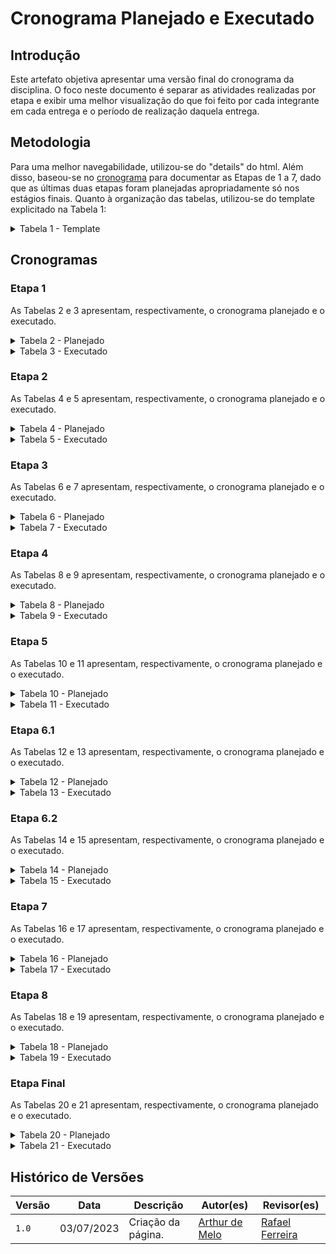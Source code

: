 # Cronograma Planejado e Executado

## Introdução

Este artefato objetiva apresentar uma versão final do cronograma da disciplina. O foco neste documento é separar as atividades realizadas por etapa e exibir uma melhor visualização do que foi feito por cada integrante em cada entrega e o período de realização daquela entrega.

## Metodologia

Para uma melhor navegabilidade, utilizou-se do "details" do html. Além disso, baseou-se no [cronograma](https://interacao-humano-computador.github.io/2023.1-BilheteriaDigital/planejamento/cronograma/) para documentar as Etapas de 1 a 7, dado que as últimas duas etapas foram planejadas apropriadamente só nos estágios finais. Quanto à organização das tabelas, utilizou-se do template explicitado na Tabela 1:

<details>

<summary> Tabela 1 - Template </summary>

<center>

<table>
    <tr>
        <td><b><a href = "https://github.com/arthurmlv">Arthur de Melo</b></td>
        <td><b><a href = "https://github.com/dougalvs">Douglas Alves</b></td>
        <td><b><a href = "https://github.com/g16c">Gabriel Campello</b></td>
        <td><b><a href = "https://github.com/manuziny">Geovanna Maciel</b></td>
        <td><b><a href = "https://github.com/mathonaut">Matheus Henrique</b></td>
        <td><b><a href = "https://github.com/rafaelclg0">Rafael Ferreira</b></td>
    </tr>
    <tr>
        <td><b>Execução</b></td>
        <td></td>
        <td></td>
        <td></td>
        <td>Início: <b>Data de início</b></td>
        <td>Fim: <b>Data de fim</b></td>
    </tr>
    <tr>
        <td>Atividade realizada(s).</td>
        <td>-</td>
        <td>-</td>
        <td>-</td>
        <td>-</td>
        <td>-</td>
    </tr>
    <tr>
        <td><b>Revisão</b></td>
        <td></td>
        <td></td>
        <td></td>
        <td>Início: <b>Data de início</b></td>
        <td>Fim: <b>Data de fim</b></td>
    </tr>
    <tr>
        <td>Atividade revisada(s).</td>
        <td>-</td></td>
        <td>-</td>
        <td>-</td>
        <td>-</td>
        <td>-</td>
    </tr>
</table>

<font>Fonte: <a href='https://github.com/arthurmlv'>Arthur de Melo</a></font>

</center>

</details>

## Cronogramas

### Etapa 1

As Tabelas 2 e 3 apresentam, respectivamente, o cronograma planejado e o executado.

<details>

<summary> Tabela 2 - Planejado </summary>

<center>

<table>
    <tr>
        <td><b><a href = "https://github.com/arthurmlv">Arthur de Melo</b></td>
        <td><b><a href = "https://github.com/dougalvs">Douglas Alves</b></td>
        <td><b><a href = "https://github.com/g16c">Gabriel Campello</b></td>
        <td><b><a href = "https://github.com/manuziny">Geovanna Maciel</b></td>
        <td><b><a href = "https://github.com/mathonaut">Matheus Henrique</b></td>
        <td><b><a href = "https://github.com/rafaelclg0">Rafael Ferreira</b></td>
    </tr>
    <tr>
        <td><b>Execução</b></td>
        <td></td>
        <td></td>
        <td></td>
        <td>Início: <b>28/03/2023</b></td>
        <td>Fim: <b>22/04/2023</b></td>
    </tr>
    <tr>
        <td><a href = "https://interacao-humano-computador.github.io/2023.1-BilheteriaDigital/planejamento/ferramentas/">Selecionar ferramentas do projeto</a>; <br> <a href = "https://interacao-humano-computador.github.io/2023.1-BilheteriaDigital/planejamento/sites-avaliados/">Selecionar site</a>.</td>
        <td><a href = "https://interacao-humano-computador.github.io/2023.1-BilheteriaDigital/planejamento/processo-design/">Processo de design</a>; <br> <a href = "https://interacao-humano-computador.github.io/2023.1-BilheteriaDigital/planejamento/sites-avaliados/">Selecionar site</a>.</td>
        <td><a href = "https://interacao-humano-computador.github.io/2023.1-BilheteriaDigital/planejamento/cronograma/">Criação do cronograma</a>; <br> <a href = "https://interacao-humano-computador.github.io/2023.1-BilheteriaDigital/">Documentar equipe</a>; <br> <a href = "">Selecionar site</a>.</td>
        <td><a href = "https://interacao-humano-computador.github.io/2023.1-BilheteriaDigital/planejamento/cronograma/">Criação do cronograma</a>; <br> <a href = "https://interacao-humano-computador.github.io/2023.1-BilheteriaDigital/planejamento/sites-avaliados/">Selecionar site</a>.</td>
        <td><a href = "https://interacao-humano-computador.github.io/2023.1-BilheteriaDigital/planejamento/processo-design/">Processo de design</a>; <br> <a href = "https://interacao-humano-computador.github.io/2023.1-BilheteriaDigital/planejamento/ferramentas/">Selecionar ferramentas do projeto</a>; <br> <a href = "https://interacao-humano-computador.github.io/2023.1-BilheteriaDigital/planejamento/sites-avaliados/">Selecionar site</a>.</td>
        <td><a href = "https://interacao-humano-computador.github.io/2023.1-BilheteriaDigital/">Implementar gitpage</a>; <br> <a href = "https://interacao-humano-computador.github.io/2023.1-BilheteriaDigital/planejamento/sites-avaliados/">Selecionar site</a>.</td>
    </tr>
    <tr>
        <td><b>Revisão</b></td>
        <td></td>
        <td></td>
        <td></td>
        <td>Início: <b>09/04/2023</b></td>
        <td>Fim: <b>23/04/2023</b></td>
    </tr>
    <tr>
        <td>-</td>
        <td><a href = "https://interacao-humano-computador.github.io/2023.1-BilheteriaDigital/planejamento/sites-avaliados/">Selecionar site</a>.</td></td>
        <td><a href = "https://interacao-humano-computador.github.io/2023.1-BilheteriaDigital/">Documentar equipe</a>.</td>
        <td><a href = "https://interacao-humano-computador.github.io/2023.1-BilheteriaDigital/">Implementar gitpage</a>; <br> <a href = "https://interacao-humano-computador.github.io/2023.1-BilheteriaDigital/planejamento/processo-design/">Processo de design</a>; <br> <a href = "https://interacao-humano-computador.github.io/2023.1-BilheteriaDigital/planejamento/ferramentas/">Selecionar ferramentas do projeto</a>.</td>
        <td><a href = "https://interacao-humano-computador.github.io/2023.1-BilheteriaDigital/planejamento/cronograma/">Criação do cronograma</a>.</td>
        <td><a href = "https://interacao-humano-computador.github.io/2023.1-BilheteriaDigital/planejamento/sites-avaliados/">Selecionar site</a>.</td>
    </tr>
</table>

<font>Fonte: <a href='https://github.com/arthurmlv'>Arthur de Melo</a></font>

</center>

</details>

<details>

<summary> Tabela 3 - Executado </summary>

<center>

<table>
    <tr>
        <td><b><a href = "https://github.com/arthurmlv">Arthur de Melo</b></td>
        <td><b><a href = "https://github.com/dougalvs">Douglas Alves</b></td>
        <td><b><a href = "https://github.com/g16c">Gabriel Campello</b></td>
        <td><b><a href = "https://github.com/manuziny">Geovanna Maciel</b></td>
        <td><b><a href = "https://github.com/mathonaut">Matheus Henrique</b></td>
        <td><b><a href = "https://github.com/rafaelclg0">Rafael Ferreira</b></td>
    </tr>
    <tr>
        <td><b>Execução</b><br><b>28/03-22/04</b></td>
        <td></td>
        <td></td>
        <td></td>
        <td>Início: <b>28/03/2023</b></td>
        <td>Fim: <b>22/04/2023</b></td>
    </tr>
    <tr>
        <td><a href = "https://interacao-humano-computador.github.io/2023.1-BilheteriaDigital/planejamento/metodologia/">Documentar metodologia</a>; <br> <a href = "https://interacao-humano-computador.github.io/2023.1-BilheteriaDigital/planejamento/ferramentas/">Selecionar ferramentas do projeto</a>; <br> <a href = "https://interacao-humano-computador.github.io/2023.1-BilheteriaDigital/planejamento/sites-avaliados/">Selecionar site</a>.</td>
        <td><a href = "https://interacao-humano-computador.github.io/2023.1-BilheteriaDigital/planejamento/processo-design/">Processo de design</a>; <br> <a href = "https://interacao-humano-computador.github.io/2023.1-BilheteriaDigital/planejamento/sites-avaliados/">Selecionar site</a>.</td>
        <td><a href = "https://interacao-humano-computador.github.io/2023.1-BilheteriaDigital/planejamento/cronograma/">Criação do cronograma</a>; <br> <a href = "https://interacao-humano-computador.github.io/2023.1-BilheteriaDigital/">Documentar equipe</a>; <br> <a href = "">Selecionar site</a>.</td>
        <td><a href = "https://interacao-humano-computador.github.io/2023.1-BilheteriaDigital/planejamento/cronograma/">Criação do cronograma</a>; <br> <a href = "https://interacao-humano-computador.github.io/2023.1-BilheteriaDigital/planejamento/sites-avaliados/">Selecionar site</a>.</td>
        <td><a href = "https://interacao-humano-computador.github.io/2023.1-BilheteriaDigital/planejamento/processo-design/">Processo de design</a>; <br> <a href = "https://interacao-humano-computador.github.io/2023.1-BilheteriaDigital/planejamento/ferramentas/">Selecionar ferramentas do projeto</a>; <br> <a href = "https://interacao-humano-computador.github.io/2023.1-BilheteriaDigital/planejamento/sites-avaliados/">Selecionar site</a>.</td>
        <td><a href = "https://interacao-humano-computador.github.io/2023.1-BilheteriaDigital/">Implementar gitpage</a>; <br> <a href = "https://interacao-humano-computador.github.io/2023.1-BilheteriaDigital/planejamento/sites-avaliados/">Selecionar site</a>.</td>
    </tr>
    <tr>
        <td><b>Revisão</b></td>
        <td></td>
        <td></td>
        <td></td>
        <td>Início: <b>09/04/2023</b></td>
        <td>Fim: <b>23/04/2023</b></td>
    </tr>
    <tr>
        <td>-</td>
        <td><a href = "https://interacao-humano-computador.github.io/2023.1-BilheteriaDigital/planejamento/sites-avaliados/">Selecionar site</a>.</td></td>
        <td><a href = "https://interacao-humano-computador.github.io/2023.1-BilheteriaDigital/">Documentar equipe</a>.</td>
        <td><a href = "https://interacao-humano-computador.github.io/2023.1-BilheteriaDigital/">Implementar gitpage</a>; <br> <a href = "https://interacao-humano-computador.github.io/2023.1-BilheteriaDigital/planejamento/processo-design/">Processo de design</a>; <br> <a href = "https://interacao-humano-computador.github.io/2023.1-BilheteriaDigital/planejamento/ferramentas/">Selecionar ferramentas do projeto</a>.</td>
        <td><a href = "https://interacao-humano-computador.github.io/2023.1-BilheteriaDigital/planejamento/metodologia/">Documentar metodologia</a>; <br> <a href = "https://interacao-humano-computador.github.io/2023.1-BilheteriaDigital/planejamento/cronograma/">Criação do cronograma</a>.</td>
        <td><a href = "https://interacao-humano-computador.github.io/2023.1-BilheteriaDigital/planejamento/metodologia/">Documentar metodologia</a>; <br> <a href = "https://interacao-humano-computador.github.io/2023.1-BilheteriaDigital/planejamento/sites-avaliados/">Selecionar site</a>.</td>
    </tr>

</table>

<font>Fonte: <a href='https://github.com/arthurmlv'>Arthur de Melo</a></font>

</center>

</details>

### Etapa 2

As Tabelas 4 e 5 apresentam, respectivamente, o cronograma planejado e o executado.

<details>

<summary> Tabela 4 - Planejado </summary>

<center>

<table>
    <tr>
        <td><b><a href = "https://github.com/arthurmlv">Arthur de Melo</b></td>
        <td><b><a href = "https://github.com/dougalvs">Douglas Alves</b></td>
        <td><b><a href = "https://github.com/g16c">Gabriel Campello</b></td>
        <td><b><a href = "https://github.com/manuziny">Geovanna Maciel</b></td>
        <td><b><a href = "https://github.com/mathonaut">Matheus Henrique</b></td>
        <td><b><a href = "https://github.com/rafaelclg0">Rafael Ferreira</b></td>
    </tr>
    <tr>
        <td><b>Execução</b></td>
        <td></td>
        <td></td>
        <td></td>
        <td>Início: <b>21/04/2023</b></td>
        <td>Fim: <b>01/05/2023</b></td>
    </tr>
    <tr>
        <td><a href = "https://interacao-humano-computador.github.io/2023.1-BilheteriaDigital/analise-de-requisitos/aspectos-eticos/">Aspectos éticos</a>.</td>
        <td><a href = "https://interacao-humano-computador.github.io/2023.1-BilheteriaDigital/analise-de-requisitos/aspectos-eticos/">Aspectos éticos</a>; <br> <a href = "https://interacao-humano-computador.github.io/2023.1-BilheteriaDigital/analise-de-requisitos/analise-de-tarefas/hta/">Análise de tarefas</a>.</td>
        <td><a href = "https://interacao-humano-computador.github.io/2023.1-BilheteriaDigital/analise-de-requisitos/personas/">Personas</a>.</td>
        <td><a href = "https://interacao-humano-computador.github.io/2023.1-BilheteriaDigital/analise-de-requisitos/perfil-usuario/">Perfil de usuário</a>; <br> <a href = "https://interacao-humano-computador.github.io/2023.1-BilheteriaDigital/analise-de-requisitos/analise-de-tarefas/hta/">Análise de tarefas</a>. </td>
        <td><a href = "https://interacao-humano-computador.github.io/2023.1-BilheteriaDigital/analise-de-requisitos/aspectos-eticos/">Aspectos éticos</a>.</td>
        <td><a href = "https://interacao-humano-computador.github.io/2023.1-BilheteriaDigital/analise-de-requisitos/personas/">Personas</a>.</td>
    </tr>
    <tr>
        <td><b>Revisão</b></td>
        <td></td>
        <td></td>
        <td></td>
        <td>Início: <b>24/04/2023</b></td>
        <td>Fim: <b>02/05/2023</b></td>
    </tr>
    <tr>
        <td><a href = "https://interacao-humano-computador.github.io/2023.1-BilheteriaDigital/analise-de-requisitos/analise-de-tarefas/hta/">Análise de tarefas</a>.</td>
        <td><a href = "https://interacao-humano-computador.github.io/2023.1-BilheteriaDigital/analise-de-requisitos/perfil-usuario/">Perfil de usuário</a>.</td>
        <td><a href = "https://interacao-humano-computador.github.io/2023.1-BilheteriaDigital/analise-de-requisitos/aspectos-eticos/">Aspectos éticos</a>.</td>
        <td><a href = "https://interacao-humano-computador.github.io/2023.1-BilheteriaDigital/analise-de-requisitos/aspectos-eticos/">Aspectos éticos</a>.</td>
        <td><a href = "https://interacao-humano-computador.github.io/2023.1-BilheteriaDigital/analise-de-requisitos/personas/">Personas</a>.</td>
        <td>-</td>
    </tr>
</table>

<font>Fonte: <a href='https://github.com/arthurmlv'>Arthur de Melo</a></font>

</center>

</details>

<details>

<summary> Tabela 5 - Executado </summary>

<center>

<table>
    <tr>
        <td><b><a href = "https://github.com/arthurmlv">Arthur de Melo</b></td>
        <td><b><a href = "https://github.com/dougalvs">Douglas Alves</b></td>
        <td><b><a href = "https://github.com/g16c">Gabriel Campello</b></td>
        <td><b><a href = "https://github.com/manuziny">Geovanna Maciel</b></td>
        <td><b><a href = "https://github.com/mathonaut">Matheus Henrique</b></td>
        <td><b><a href = "https://github.com/rafaelclg0">Rafael Ferreira</b></td>
    </tr>
    <tr>
        <td><b>Execução</b></td>
        <td></td>
        <td></td>
        <td></td>
        <td>Início: <b>01/05/2023</b></td>
        <td>Fim: <b>07/05/2023</b></td>
    </tr>
    <tr>
        <td><a href = "https://interacao-humano-computador.github.io/2023.1-BilheteriaDigital/analise-de-requisitos/aspectos-eticos/">Aspectos éticos</a>.</td>
        <td><a href = "https://interacao-humano-computador.github.io/2023.1-BilheteriaDigital/analise-de-requisitos/aspectos-eticos/">Aspectos éticos</a>; <br> <a href = "https://interacao-humano-computador.github.io/2023.1-BilheteriaDigital/analise-de-requisitos/analise-de-tarefas/hta/">Análise de tarefas HTA e GOMS</a>.</td>
        <td><a href = "https://interacao-humano-computador.github.io/2023.1-BilheteriaDigital/analise-de-requisitos/aspectos-eticos/">Aspectos éticos</a>; <br> <a href = "https://interacao-humano-computador.github.io/2023.1-BilheteriaDigital/analise-de-requisitos/perfil-usuario/">Perfil de usuário</a>.</td>
        <td><a href = "https://interacao-humano-computador.github.io/2023.1-BilheteriaDigital/analise-de-requisitos/analise-de-tarefas/hta/">Análise de tarefas HTA e GOMS</a>; <br> <a href = "https://interacao-humano-computador.github.io/2023.1-BilheteriaDigital/analise-de-requisitos/perfil-usuario/">Perfil de usuário</a>.</td>
        <td><a href = "https://interacao-humano-computador.github.io/2023.1-BilheteriaDigital/analise-de-requisitos/personas/">Personas</a>.</td>
        <td><a href = "https://interacao-humano-computador.github.io/2023.1-BilheteriaDigital/analise-de-requisitos/personas/">Personas</a>.</td>
    </tr>
    <tr>
        <td><b>Revisão</b></td>
        <td></td>
        <td></td>
        <td></td>
        <td>Início: <b>03/05/2023</b></td>
        <td>Fim: <b>08/05/2023</b></td>
    </tr>
    <tr>
        <td><a href = "https://interacao-humano-computador.github.io/2023.1-BilheteriaDigital/analise-de-requisitos/analise-de-tarefas/hta/">Análise de tarefas HTA e GOMS</a>.</td>
        <td>-</td>
        <td>-</td>
        <td><a href = "https://interacao-humano-computador.github.io/2023.1-BilheteriaDigital/analise-de-requisitos/personas/">Personas</a>.</td>
        <td><a href = "https://interacao-humano-computador.github.io/2023.1-BilheteriaDigital/analise-de-requisitos/aspectos-eticos/">Aspectos éticos</a>.</td>
        <td><a href = "https://interacao-humano-computador.github.io/2023.1-BilheteriaDigital/analise-de-requisitos/perfil-usuario/">Perfil de usuário</a>.</td>
    </tr>
</table>

<font>Fonte: <a href='https://github.com/arthurmlv'>Arthur de Melo</a></font>

</center>

</details>

### Etapa 3

As Tabelas 6 e 7 apresentam, respectivamente, o cronograma planejado e o executado.

<details>

<summary> Tabela 6 - Planejado </summary>

<center>

<table>
    <tr>
        <td><b><a href = "https://github.com/arthurmlv">Arthur de Melo</b></td>
        <td><b><a href = "https://github.com/dougalvs">Douglas Alves</b></td>
        <td><b><a href = "https://github.com/g16c">Gabriel Campello</b></td>
        <td><b><a href = "https://github.com/manuziny">Geovanna Maciel</b></td>
        <td><b><a href = "https://github.com/mathonaut">Matheus Henrique</b></td>
        <td><b><a href = "https://github.com/rafaelclg0">Rafael Ferreira</b></td>
    </tr>
    <tr>
        <td><b>Execução</b></td>
        <td></td>
        <td></td>
        <td></td>
        <td>Início: <b>10/05/2023</b></td>
        <td>Fim: <b>14/05/2023</b></td>
    </tr>
    <tr>
        <td><a href = "https://interacao-humano-computador.github.io/2023.1-BilheteriaDigital/analise-de-requisitos/principios/">Princípios gerais</a>.</td>
        <td><a href = "https://interacao-humano-computador.github.io/2023.1-BilheteriaDigital/analise-de-requisitos/guia-de-estilo/">Guia de estilo</a>.</td>
        <td><a href = "https://interacao-humano-computador.github.io/2023.1-BilheteriaDigital/analise-de-requisitos/principios/">Princípios gerais</a>.</td>
        <td><a href = "https://interacao-humano-computador.github.io/2023.1-BilheteriaDigital/analise-de-requisitos/guia-de-estilo/">Guia de estilo</a>.</td>
        <td><a href = "https://interacao-humano-computador.github.io/2023.1-BilheteriaDigital/analise-de-requisitos/metas-usabilidade/">Metas de usabilidade</a>.</td>
        <td><a href = "https://interacao-humano-computador.github.io/2023.1-BilheteriaDigital/analise-de-requisitos/metas-usabilidade/">Metas de usabilidade</a>.</td>
    </tr>
    <tr>
        <td><b>Revisão</b></td>
        <td></td>
        <td></td>
        <td></td>
        <td>Início: <b>13/05/2023</b></td>
        <td>Fim: <b>15/05/2023</b></td>
    </tr>
    <tr>
        <td><a href = "https://interacao-humano-computador.github.io/2023.1-BilheteriaDigital/analise-de-requisitos/metas-usabilidade/">Metas de usabilidade</a>.</td>
        <td><a href = "https://interacao-humano-computador.github.io/2023.1-BilheteriaDigital/analise-de-requisitos/principios/">Princípios gerais</a>.</td>
        <td><a href = "https://interacao-humano-computador.github.io/2023.1-BilheteriaDigital/analise-de-requisitos/metas-usabilidade/">Metas de usabilidade</a>.</td>
        <td><a href = "https://interacao-humano-computador.github.io/2023.1-BilheteriaDigital/analise-de-requisitos/principios/">Princípios gerais</a>.</td>
        <td><a href = "https://interacao-humano-computador.github.io/2023.1-BilheteriaDigital/analise-de-requisitos/guia-de-estilo/">Guia de estilo</a>.</td>
        <td><a href = "https://interacao-humano-computador.github.io/2023.1-BilheteriaDigital/analise-de-requisitos/guia-de-estilo/">Guia de estilo</a>.</td>
    </tr>
</table>

<font>Fonte: <a href='https://github.com/arthurmlv'>Arthur de Melo</a></font>

</center>

</details>

<details>

<summary> Tabela 7 - Executado </summary>

<center>

<table>
    <tr>
        <td><b><a href = "https://github.com/arthurmlv">Arthur de Melo</b></td>
        <td><b><a href = "https://github.com/dougalvs">Douglas Alves</b></td>
        <td><b><a href = "https://github.com/g16c">Gabriel Campello</b></td>
        <td><b><a href = "https://github.com/manuziny">Geovanna Maciel</b></td>
        <td><b><a href = "https://github.com/mathonaut">Matheus Henrique</b></td>
        <td><b><a href = "https://github.com/rafaelclg0">Rafael Ferreira</b></td>
    </tr>
    <tr>
        <td><b>Execução</b></td>
        <td></td>
        <td></td>
        <td></td>
        <td>Início: <b>10/05/2023</b></td>
        <td>Fim: <b>14/05/2023</b></td>
    </tr>
        <td><a href = "https://interacao-humano-computador.github.io/2023.1-BilheteriaDigital/analise-de-requisitos/principios/">Princípios gerais</a>.</td>
        <td><a href = "https://interacao-humano-computador.github.io/2023.1-BilheteriaDigital/analise-de-requisitos/guia-de-estilo/">Guia de estilo</a>.</td>
        <td><a href = "https://interacao-humano-computador.github.io/2023.1-BilheteriaDigital/analise-de-requisitos/principios/">Princípios gerais</a>.</td>
        <td><a href = "https://interacao-humano-computador.github.io/2023.1-BilheteriaDigital/analise-de-requisitos/guia-de-estilo/">Guia de estilo</a>.</td>
        <td><a href = "https://interacao-humano-computador.github.io/2023.1-BilheteriaDigital/analise-de-requisitos/metas-usabilidade/">Metas de usabilidade</a>.</td>
        <td><a href = "https://interacao-humano-computador.github.io/2023.1-BilheteriaDigital/analise-de-requisitos/metas-usabilidade/">Metas de usabilidade</a>.</td>
    </tr>
    <tr>
        <td><b>Revisão</b></td>
        <td></td>
        <td></td>
        <td></td>
        <td>Início: <b>13/05/2023</b></td>
        <td>Fim: <b>15/05/2023</b></td>
    </tr>
    <tr>
        <td><a href = "https://interacao-humano-computador.github.io/2023.1-BilheteriaDigital/analise-de-requisitos/metas-usabilidade/">Metas de usabilidade</a>.</td>
        <td><a href = "https://interacao-humano-computador.github.io/2023.1-BilheteriaDigital/analise-de-requisitos/principios/">Princípios gerais</a>.</td>
        <td><a href = "https://interacao-humano-computador.github.io/2023.1-BilheteriaDigital/analise-de-requisitos/metas-usabilidade/">Metas de usabilidade</a>.</td>
        <td><a href = "https://interacao-humano-computador.github.io/2023.1-BilheteriaDigital/analise-de-requisitos/principios/">Princípios gerais</a>.</td>
        <td><a href = "https://interacao-humano-computador.github.io/2023.1-BilheteriaDigital/analise-de-requisitos/guia-de-estilo/">Guia de estilo</a>.</td>
        <td><a href = "https://interacao-humano-computador.github.io/2023.1-BilheteriaDigital/analise-de-requisitos/guia-de-estilo/">Guia de estilo</a>.</td>
    </tr>
</table>

<font>Fonte: <a href='https://github.com/arthurmlv'>Arthur de Melo</a></font>

</center>

</details>

### Etapa 4

As Tabelas 8 e 9 apresentam, respectivamente, o cronograma planejado e o executado.

<details>

<summary> Tabela 8 - Planejado </summary>

<center>

<table>
    <tr>
        <td><b><a href = "https://github.com/arthurmlv">Arthur de Melo</b></td>
        <td><b><a href = "https://github.com/dougalvs">Douglas Alves</b></td>
        <td><b><a href = "https://github.com/g16c">Gabriel Campello</b></td>
        <td><b><a href = "https://github.com/manuziny">Geovanna Maciel</b></td>
        <td><b><a href = "https://github.com/mathonaut">Matheus Henrique</b></td>
        <td><b><a href = "https://github.com/rafaelclg0">Rafael Ferreira</b></td>
    </tr>
    <tr>
        <td><b>Execução</b></td>
        <td></td>
        <td></td>
        <td></td>
        <td>Início: <b>28/03/2023</b></td>
        <td>Fim: <b>22/04/2023</b></td>
    </tr>
    <tr>
        <td><a href = "https://interacao-humano-computador.github.io/2023.1-BilheteriaDigital/design-avaliacao-desenvolvimento/nivel-1/storyboard-dad/planejamento-avaliavao-sb/">Planejamento da avaliação do storyboard</a>.</td>
        <td><a href = "https://interacao-humano-computador.github.io/2023.1-BilheteriaDigital/design-avaliacao-desenvolvimento/nivel-1/storyboard-dad/planejamento-relato-resultados-sb/">Planejamento do relato dos resultados do storyboard</a>.</td>
        <td><a href = "https://interacao-humano-computador.github.io/2023.1-BilheteriaDigital/design-avaliacao-desenvolvimento/nivel-1/storyboard-dad/planejamento-relato-resultados-sb/">Planejamento do relato dos resultados do storyboard</a>.</td>
        <td><a href = "https://interacao-humano-computador.github.io/2023.1-BilheteriaDigital/design-avaliacao-desenvolvimento/nivel-1/analise-de-tarefas-dad/planejamento-avaliavao-at/">Planejamento da avaliação da análise de tarefas</a>; <br> <a href = "https://interacao-humano-computador.github.io/2023.1-BilheteriaDigital/design-avaliacao-desenvolvimento/nivel-1/analise-de-tarefas-dad/planejamento-relato-resultados-at/">Planejamento do relato dos resultados da avaliação da análise de tarefas</a>.</td>
        <td><a href = "https://interacao-humano-computador.github.io/2023.1-BilheteriaDigital/design-avaliacao-desenvolvimento/nivel-1/analise-de-tarefas-dad/planejamento-avaliavao-at/">Planejamento da avaliação da análise de tarefas</a>.</td>
        <td><a href = "https://interacao-humano-computador.github.io/2023.1-BilheteriaDigital/design-avaliacao-desenvolvimento/nivel-1/storyboard-dad/planejamento-avaliavao-sb/">Planejamento da avaliação do storyboard</a>.</td>
    </tr>
    <tr>
        <td><b>Revisão</b></td>
        <td></td>
        <td></td>
        <td></td>
        <td>Início: <b>09/04/2023</b></td>
        <td>Fim: <b>23/04/2023</b></td>
    </tr>
    <tr>
        <td><a href = "https://interacao-humano-computador.github.io/2023.1-BilheteriaDigital/design-avaliacao-desenvolvimento/nivel-1/analise-de-tarefas-dad/planejamento-avaliavao-at/">Planejamento da avaliação da análise de tarefas</a>.</td>
        <td><a href = "https://interacao-humano-computador.github.io/2023.1-BilheteriaDigital/design-avaliacao-desenvolvimento/nivel-1/storyboard-dad/planejamento-avaliavao-sb/">Planejamento da avaliação do storyboard</a>.</td>
        <td><a href = "https://interacao-humano-computador.github.io/2023.1-BilheteriaDigital/design-avaliacao-desenvolvimento/nivel-1/storyboard-dad/planejamento-avaliavao-sb/">Planejamento da avaliação do storyboard</a>.</td>
        <td><a href = "https://interacao-humano-computador.github.io/2023.1-BilheteriaDigital/design-avaliacao-desenvolvimento/nivel-1/storyboard-dad/planejamento-relato-resultados-sb/">Planejamento do relato dos resultados do storyboard</a>.</td>
        <td><a href = "https://interacao-humano-computador.github.io/2023.1-BilheteriaDigital/design-avaliacao-desenvolvimento/nivel-1/analise-de-tarefas-dad/planejamento-relato-resultados-at/">Planejamento do relato dos resultados da avaliação da análise de tarefas</a>.</td>
        <td><a href = "https://interacao-humano-computador.github.io/2023.1-BilheteriaDigital/design-avaliacao-desenvolvimento/nivel-1/analise-de-tarefas-dad/planejamento-avaliavao-at/">Planejamento da avaliação da análise de tarefas</a>; <a href = "https://interacao-humano-computador.github.io/2023.1-BilheteriaDigital/design-avaliacao-desenvolvimento/nivel-1/storyboard-dad/planejamento-relato-resultados-sb/">Planejamento do relato dos resultados do storyboard</a>.</td>
    </tr>
</table>

<font>Fonte: <a href='https://github.com/arthurmlv'>Arthur de Melo</a></font>

</center>

</details>

<details>

<summary> Tabela 9 - Executado </summary>

<center>

<table>
    <tr>
        <td><b><a href = "https://github.com/arthurmlv">Arthur de Melo</b></td>
        <td><b><a href = "https://github.com/dougalvs">Douglas Alves</b></td>
        <td><b><a href = "https://github.com/g16c">Gabriel Campello</b></td>
        <td><b><a href = "https://github.com/manuziny">Geovanna Maciel</b></td>
        <td><b><a href = "https://github.com/mathonaut">Matheus Henrique</b></td>
        <td><b><a href = "https://github.com/rafaelclg0">Rafael Ferreira</b></td>
    </tr>
    <tr>
        <td><b>Execução</b></td>
        <td></td>
        <td></td>
        <td></td>
        <td>Início: <b>28/03/2023</b></td>
        <td>Fim: <b>22/04/2023</b></td>
    </tr>
    <tr>
        <td><a href = "https://interacao-humano-computador.github.io/2023.1-BilheteriaDigital/design-avaliacao-desenvolvimento/nivel-1/storyboard-dad/planejamento-avaliavao-sb/">Planejamento da avaliação do storyboard</a>.</td>
        <td><a href = "https://interacao-humano-computador.github.io/2023.1-BilheteriaDigital/design-avaliacao-desenvolvimento/nivel-1/storyboard-dad/planejamento-relato-resultados-sb/">Planejamento do relato dos resultados do storyboard</a>.</td>
        <td><a href = "https://interacao-humano-computador.github.io/2023.1-BilheteriaDigital/design-avaliacao-desenvolvimento/nivel-1/storyboard-dad/planejamento-relato-resultados-sb/">Planejamento do relato dos resultados do storyboard</a>.</td>
        <td><a href = "https://interacao-humano-computador.github.io/2023.1-BilheteriaDigital/design-avaliacao-desenvolvimento/nivel-1/analise-de-tarefas-dad/planejamento-avaliavao-at/">Planejamento da avaliação da análise de tarefas</a>; <br> <a href = "https://interacao-humano-computador.github.io/2023.1-BilheteriaDigital/design-avaliacao-desenvolvimento/nivel-1/analise-de-tarefas-dad/planejamento-relato-resultados-at/">Planejamento do relato dos resultados da avaliação da análise de tarefas</a>.</td>
        <td><a href = "https://interacao-humano-computador.github.io/2023.1-BilheteriaDigital/design-avaliacao-desenvolvimento/nivel-1/analise-de-tarefas-dad/planejamento-avaliavao-at/">Planejamento da avaliação da análise de tarefas</a>.</td>
        <td><a href = "https://interacao-humano-computador.github.io/2023.1-BilheteriaDigital/design-avaliacao-desenvolvimento/nivel-1/storyboard-dad/planejamento-avaliavao-sb/">Planejamento da avaliação do storyboard</a>.</td>
    </tr>
    <tr>
        <td><b>Revisão</b></td>
        <td></td>
        <td></td>
        <td></td>
        <td>Início: <b>09/04/2023</b></td>
        <td>Fim: <b>23/04/2023</b></td>
    </tr>
    <tr>
        <td><a href = "https://interacao-humano-computador.github.io/2023.1-BilheteriaDigital/design-avaliacao-desenvolvimento/nivel-1/analise-de-tarefas-dad/planejamento-avaliavao-at/">Planejamento da avaliação da análise de tarefas</a>.</td>
        <td><a href = "https://interacao-humano-computador.github.io/2023.1-BilheteriaDigital/design-avaliacao-desenvolvimento/nivel-1/storyboard-dad/planejamento-avaliavao-sb/">Planejamento da avaliação do storyboard</a>.</td>
        <td><a href = "https://interacao-humano-computador.github.io/2023.1-BilheteriaDigital/design-avaliacao-desenvolvimento/nivel-1/storyboard-dad/planejamento-avaliavao-sb/">Planejamento da avaliação do storyboard</a>.</td>
        <td><a href = "https://interacao-humano-computador.github.io/2023.1-BilheteriaDigital/design-avaliacao-desenvolvimento/nivel-1/storyboard-dad/planejamento-relato-resultados-sb/">Planejamento do relato dos resultados do storyboard</a>.</td>
        <td><a href = "https://interacao-humano-computador.github.io/2023.1-BilheteriaDigital/design-avaliacao-desenvolvimento/nivel-1/analise-de-tarefas-dad/planejamento-relato-resultados-at/">Planejamento do relato dos resultados da avaliação da análise de tarefas</a>.</td>
        <td><a href = "https://interacao-humano-computador.github.io/2023.1-BilheteriaDigital/design-avaliacao-desenvolvimento/nivel-1/analise-de-tarefas-dad/planejamento-avaliavao-at/">Planejamento da avaliação da análise de tarefas</a>; <a href = "https://interacao-humano-computador.github.io/2023.1-BilheteriaDigital/design-avaliacao-desenvolvimento/nivel-1/storyboard-dad/planejamento-relato-resultados-sb/">Planejamento do relato dos resultados do storyboard</a>.</td>
    </tr>
</table>

<font>Fonte: <a href='https://github.com/arthurmlv'>Arthur de Melo</a></font>

</center>

</details>


### Etapa 5

As Tabelas 10 e 11 apresentam, respectivamente, o cronograma planejado e o executado.

<details>

<summary> Tabela 10 - Planejado </summary>

<center>

<table>
    <tr>
        <td><b><a href = "https://github.com/arthurmlv">Arthur de Melo</b></td>
        <td><b><a href = "https://github.com/dougalvs">Douglas Alves</b></td>
        <td><b><a href = "https://github.com/g16c">Gabriel Campello</b></td>
        <td><b><a href = "https://github.com/manuziny">Geovanna Maciel</b></td>
        <td><b><a href = "https://github.com/mathonaut">Matheus Henrique</b></td>
        <td><b><a href = "https://github.com/rafaelclg0">Rafael Ferreira</b></td>
    </tr>
    <tr>
        <td><b>Execução</b></td>
        <td></td>
        <td></td>
        <td></td>
        <td>Início: <b>23/05/2023</b></td>
        <td>Fim: <b>28/05/2023</b></td>
    </tr>
    <tr>
        <td><a href = "https://interacao-humano-computador.github.io/2023.1-BilheteriaDigital/design-avaliacao-desenvolvimento/nivel-2/prototipo-papel-dad/planejamento-relato-resultados-pp/">Planejamento do relato de resultados da avaliação do protótipo de papel</a>.</td>
        <td><a href = "https://interacao-humano-computador.github.io/2023.1-BilheteriaDigital/design-avaliacao-desenvolvimento/nivel-2/prototipo-papel-dad/planejamento-avaliacao-pp/">Planejamento da avaliação do protótipo de papel</a>.</td>
        <td><a href = "https://interacao-humano-computador.github.io/2023.1-BilheteriaDigital/design-avaliacao-desenvolvimento/nivel-1/storyboard-dad/relato-resultado-storyboard/#metodo-de-avaliacao">Relato dos resultados do storyboard</a>.</td>
        <td><a href = "https://interacao-humano-computador.github.io/2023.1-BilheteriaDigital/design-avaliacao-desenvolvimento/nivel-1/analise-de-tarefas-dad/resultado-relato-analise-de-tarefas/">Relato dos resultados da análise de tarefas</a>.</td>
        <td><a href = "https://interacao-humano-computador.github.io/2023.1-BilheteriaDigital/design-avaliacao-desenvolvimento/nivel-1/analise-de-tarefas-dad/resultado-relato-analise-de-tarefas/">Relato dos resultados da análise de tarefas</a>.</td>
        <td><a href = "https://interacao-humano-computador.github.io/2023.1-BilheteriaDigital/design-avaliacao-desenvolvimento/nivel-2/prototipo-papel-dad/planejamento-avaliacao-pp/">Planejamento da avaliação do protótipo de papel</a>.</td>
    </tr>
    <tr>
        <td><b>Revisão</b></td>
        <td></td>
        <td></td>
        <td></td>
        <td>Início: <b>24/05/2023</b></td>
        <td>Fim: <b>29/05/2023</b></td>
    </tr>
    <tr>
        <td><a href = "https://interacao-humano-computador.github.io/2023.1-BilheteriaDigital/design-avaliacao-desenvolvimento/nivel-1/storyboard-dad/relato-resultado-storyboard/#metodo-de-avaliacao">Relato do resultado do storyboard</a>.</td>
        <td><a href = "https://interacao-humano-computador.github.io/2023.1-BilheteriaDigital/design-avaliacao-desenvolvimento/nivel-1/analise-de-tarefas-dad/resultado-relato-analise-de-tarefas/">Relato dos resultados da análise de tarefas</a>.</td>
        <td><a href = "https://interacao-humano-computador.github.io/2023.1-BilheteriaDigital/design-avaliacao-desenvolvimento/nivel-2/prototipo-papel-dad/planejamento-relato-resultados-pp/">Planejamento do relato de resultados da avaliação do protótipo de papel</a>.</td>
        <td><a href = "https://interacao-humano-computador.github.io/2023.1-BilheteriaDigital/design-avaliacao-desenvolvimento/nivel-2/prototipo-papel-dad/planejamento-avaliacao-pp/">Planejamento da avaliação do protótipo de papel</a>.</td>
        <td><a href = "https://interacao-humano-computador.github.io/2023.1-BilheteriaDigital/design-avaliacao-desenvolvimento/nivel-2/prototipo-papel-dad/planejamento-avaliacao-pp/">Planejamento da avaliação do protótipo de papel</a>.</td>
        <td><a href = "https://interacao-humano-computador.github.io/2023.1-BilheteriaDigital/design-avaliacao-desenvolvimento/nivel-1/analise-de-tarefas-dad/resultado-relato-analise-de-tarefas/">Relato dos resultados da análise de tarefas</a>.</td>
    </tr>
</table>

<font>Fonte: <a href='https://github.com/arthurmlv'>Arthur de Melo</a></font>

</center>

</details>

<details>

<summary> Tabela 11 - Executado </summary>

<center>

<table>
    <tr>
        <td><b><a href = "https://github.com/arthurmlv">Arthur de Melo</b></td>
        <td><b><a href = "https://github.com/dougalvs">Douglas Alves</b></td>
        <td><b><a href = "https://github.com/g16c">Gabriel Campello</b></td>
        <td><b><a href = "https://github.com/manuziny">Geovanna Maciel</b></td>
        <td><b><a href = "https://github.com/mathonaut">Matheus Henrique</b></td>
        <td><b><a href = "https://github.com/rafaelclg0">Rafael Ferreira</b></td>
    </tr>
    <tr>
        <td><b>Execução</b></td>
        <td></td>
        <td></td>
        <td></td>
        <td>Início: <b>23/05/2023</b></td>
        <td>Fim: <b>29/05/2023</b></td>
    </tr>
    <tr>
        <td><a href = "https://interacao-humano-computador.github.io/2023.1-BilheteriaDigital/design-avaliacao-desenvolvimento/nivel-2/prototipo-papel-dad/planejamento-relato-resultados-pp/">Planejamento do relato de resultados da avaliação do protótipo de papel</a>.</td>
        <td><a href = "https://interacao-humano-computador.github.io/2023.1-BilheteriaDigital/design-avaliacao-desenvolvimento/nivel-2/prototipo-papel-dad/planejamento-avaliacao-pp/">Planejamento da avaliação do protótipo de papel</a>.</td>
        <td><a href = "https://interacao-humano-computador.github.io/2023.1-BilheteriaDigital/design-avaliacao-desenvolvimento/nivel-1/storyboard-dad/relato-resultado-storyboard/#metodo-de-avaliacao">Relato dos resultados do storyboard</a>.</td>
        <td><a href = "https://interacao-humano-computador.github.io/2023.1-BilheteriaDigital/design-avaliacao-desenvolvimento/nivel-1/analise-de-tarefas-dad/resultado-relato-analise-de-tarefas/">Relato dos resultados da análise de tarefas</a>.</td>
        <td><a href = "https://interacao-humano-computador.github.io/2023.1-BilheteriaDigital/design-avaliacao-desenvolvimento/nivel-1/analise-de-tarefas-dad/resultado-relato-analise-de-tarefas/">Relato dos resultados da análise de tarefas</a>; <br> <a href = "https://interacao-humano-computador.github.io/2023.1-BilheteriaDigital/design-avaliacao-desenvolvimento/nivel-2/prototipo-papel-dad/planejamento-relato-resultados-pp/">Planejamento do relato de resultados da avaliação do protótipo de papel</a>.</td>
        <td><a href = "https://interacao-humano-computador.github.io/2023.1-BilheteriaDigital/design-avaliacao-desenvolvimento/nivel-2/prototipo-papel-dad/planejamento-avaliacao-pp/">Planejamento da avaliação do protótipo de papel</a>.</td>
    </tr>
    <tr>
        <td><b>Revisão</b></td>
        <td></td>
        <td></td>
        <td></td>
        <td>Início: <b>28/05/2023</b></td>
        <td>Fim: <b>30/05/2023</b></td>
    </tr>
    <tr>
        <td><a href = "https://interacao-humano-computador.github.io/2023.1-BilheteriaDigital/design-avaliacao-desenvolvimento/nivel-1/storyboard-dad/relato-resultado-storyboard/#metodo-de-avaliacao">Relato do resultado do storyboard</a>.</td>
        <td><a href = "https://interacao-humano-computador.github.io/2023.1-BilheteriaDigital/design-avaliacao-desenvolvimento/nivel-1/analise-de-tarefas-dad/resultado-relato-analise-de-tarefas/">Relato dos resultados da análise de tarefas</a>.</td>
        <td><a href = "https://interacao-humano-computador.github.io/2023.1-BilheteriaDigital/design-avaliacao-desenvolvimento/nivel-2/prototipo-papel-dad/planejamento-relato-resultados-pp/">Planejamento do relato de resultados da avaliação do protótipo de papel</a>.</td>
        <td><a href = "https://interacao-humano-computador.github.io/2023.1-BilheteriaDigital/design-avaliacao-desenvolvimento/nivel-2/prototipo-papel-dad/planejamento-avaliacao-pp/">Planejamento da avaliação do protótipo de papel</a>.</td>
        <td><a href = "https://interacao-humano-computador.github.io/2023.1-BilheteriaDigital/design-avaliacao-desenvolvimento/nivel-2/prototipo-papel-dad/planejamento-avaliacao-pp/">Planejamento da avaliação do protótipo de papel</a>.</td>
        <td><a href = "https://interacao-humano-computador.github.io/2023.1-BilheteriaDigital/design-avaliacao-desenvolvimento/nivel-1/analise-de-tarefas-dad/resultado-relato-analise-de-tarefas/">Relato dos resultados da análise de tarefas</a>.</td>
    </tr>
</table>

<font>Fonte: <a href='https://github.com/arthurmlv'>Arthur de Melo</a></font>

</center>

</details>

### Etapa 6.1

As Tabelas 12 e 13 apresentam, respectivamente, o cronograma planejado e o executado.

<details>

<summary> Tabela 12 - Planejado </summary>

<center>

<table>
    <tr>
        <td><b><a href = "https://github.com/arthurmlv">Arthur de Melo</b></td>
        <td><b><a href = "https://github.com/dougalvs">Douglas Alves</b></td>
        <td><b><a href = "https://github.com/g16c">Gabriel Campello</b></td>
        <td><b><a href = "https://github.com/manuziny">Geovanna Maciel</b></td>
        <td><b><a href = "https://github.com/mathonaut">Matheus Henrique</b></td>
        <td><b><a href = "https://github.com/rafaelclg0">Rafael Ferreira</b></td>
    </tr>
    <tr>
        <td><b>Execução</b></td>
        <td></td>
        <td></td>
        <td></td>
        <td>Início: <b>30/05/2023</b></td>
        <td>Fim: <b>04/06/2023</b></td>
    </tr>
    <tr>
        <td><a href = "https://interacao-humano-computador.github.io/2023.1-BilheteriaDigital/verificacao/grupo2/etapa1/planejamento/">Verificação Etapa 1 Grupo 2</a>.</td>
        <td><a href = "https://interacao-humano-computador.github.io/2023.1-BilheteriaDigital/verificacao/grupo2/etapa2/planejamento-verificacao-etapa2-grupo2/">Verificação Etapa 2 Grupo 2</a>.</td>
        <td><a href = "https://interacao-humano-computador.github.io/2023.1-BilheteriaDigital/verificacao/grupo2/etapa4/planejamento-aval-analise/">Verificação Etapa 4 Grupo 2</a>.</td>
        <td><a href = "https://interacao-humano-computador.github.io/2023.1-BilheteriaDigital/verificacao/grupo2/etapa2/planejamento-verificacao-etapa2-grupo2/">Verificação Etapa 2 Grupo 2</a>.</td>
        <td><a href = "https://interacao-humano-computador.github.io/2023.1-BilheteriaDigital/verificacao/grupo2/etapa5/planejamento-verificacao-etapa5-grupo2/">Verificação Etapa 5 Grupo 2</a>.</td>
        <td><a href = "https://interacao-humano-computador.github.io/2023.1-BilheteriaDigital/verificacao/grupo2/etapa3/planejamento-verificacao-etapa3-grupo2/">Verificação Etapa 3 Grupo 2</a>.</td>
    </tr>
    <tr>
        <td><b>Revisão</b></td>
        <td></td>
        <td></td>
        <td></td>
        <td>Início: <b>31/05/2023</b></td>
        <td>Fim: <b>05/05/2023</b></td>
    </tr>
    <tr>
        <td><a href = "https://interacao-humano-computador.github.io/2023.1-BilheteriaDigital/verificacao/grupo2/etapa5/planejamento-verificacao-etapa5-grupo2/">Verificação Etapa 5 Grupo 2</a>.</td>
        <td><a href = "https://interacao-humano-computador.github.io/2023.1-BilheteriaDigital/verificacao/grupo2/etapa3/planejamento-verificacao-etapa3-grupo2/">Verificação Etapa 3 Grupo 2</a>.</td>
        <td><a href = "https://interacao-humano-computador.github.io/2023.1-BilheteriaDigital/verificacao/grupo2/etapa2/planejamento-verificacao-etapa2-grupo2/">Verificação Etapa 2 Grupo 2</a>.</td>
        <td><a href = "https://interacao-humano-computador.github.io/2023.1-BilheteriaDigital/verificacao/grupo2/etapa3/planejamento-verificacao-etapa3-grupo2/">Verificação Etapa 3 Grupo 2</a>.</td>
        <td><a href = "https://interacao-humano-computador.github.io/2023.1-BilheteriaDigital/verificacao/grupo2/etapa4/planejamento-aval-analise/">Verificação Etapa 4 Grupo 2</a>.</td>
        <td><a href = "https://interacao-humano-computador.github.io/2023.1-BilheteriaDigital/verificacao/grupo2/etapa1/planejamento/">Verificação Etapa 1 Grupo 2</a>.</td>
    </tr>
</table>

<font>Fonte: <a href='https://github.com/arthurmlv'>Arthur de Melo</a></font>

</center>

</details>

<details>

<summary> Tabela 13 - Executado </summary>

<center>

<table>
    <tr>
        <td><b><a href = "https://github.com/arthurmlv">Arthur de Melo</b></td>
        <td><b><a href = "https://github.com/dougalvs">Douglas Alves</b></td>
        <td><b><a href = "https://github.com/g16c">Gabriel Campello</b></td>
        <td><b><a href = "https://github.com/manuziny">Geovanna Maciel</b></td>
        <td><b><a href = "https://github.com/mathonaut">Matheus Henrique</b></td>
        <td><b><a href = "https://github.com/rafaelclg0">Rafael Ferreira</b></td>
    </tr>
    <tr>
        <td><b>Execução</b></td>
        <td></td>
        <td></td>
        <td></td>
        <td>Início: <b>03/06/2023</b></td>
        <td>Fim: <b>05/06/2023</b></td>
    </tr>
    <tr>
        <td><a href = "https://interacao-humano-computador.github.io/2023.1-BilheteriaDigital/verificacao/grupo2/etapa1/planejamento/">Verificação Etapa 1 Grupo 2</a>.</td>
        <td><a href = "https://interacao-humano-computador.github.io/2023.1-BilheteriaDigital/verificacao/grupo2/etapa2/planejamento-verificacao-etapa2-grupo2/">Verificação Etapa 2 Grupo 2</a>.</td>
        <td><a href = "https://interacao-humano-computador.github.io/2023.1-BilheteriaDigital/verificacao/grupo2/etapa4/planejamento-aval-analise/">Verificação Etapa 4 Grupo 2</a>.</td>
        <td><a href = "https://interacao-humano-computador.github.io/2023.1-BilheteriaDigital/verificacao/grupo2/etapa2/planejamento-verificacao-etapa2-grupo2/">Verificação Etapa 2 Grupo 2</a>.</td>
        <td><a href = "https://interacao-humano-computador.github.io/2023.1-BilheteriaDigital/verificacao/grupo2/etapa5/planejamento-verificacao-etapa5-grupo2/">Verificação Etapa 5 Grupo 2</a>.</td>
        <td><a href = "https://interacao-humano-computador.github.io/2023.1-BilheteriaDigital/verificacao/grupo2/etapa3/planejamento-verificacao-etapa3-grupo2/">Verificação Etapa 3 Grupo 2</a>.</td>
    </tr>
    <tr>
        <td><b>Revisão</b></td>
        <td></td>
        <td></td>
        <td></td>
        <td>Início: <b>04/06/2023</b></td>
        <td>Fim: <b>06/06/2023</b></td>
    </tr>
    <tr>
        <td><a href = "https://interacao-humano-computador.github.io/2023.1-BilheteriaDigital/verificacao/grupo2/etapa5/planejamento-verificacao-etapa5-grupo2/">Verificação Etapa 5 Grupo 2</a>.</td>
        <td><a href = "https://interacao-humano-computador.github.io/2023.1-BilheteriaDigital/verificacao/grupo2/etapa3/planejamento-verificacao-etapa3-grupo2/">Verificação Etapa 3 Grupo 2</a>.</td>
        <td><a href = "https://interacao-humano-computador.github.io/2023.1-BilheteriaDigital/verificacao/grupo2/etapa2/planejamento-verificacao-etapa2-grupo2/">Verificação Etapa 2 Grupo 2</a>.</td>
        <td><a href = "https://interacao-humano-computador.github.io/2023.1-BilheteriaDigital/verificacao/grupo2/etapa3/planejamento-verificacao-etapa3-grupo2/">Verificação Etapa 3 Grupo 2</a>.</td>
        <td><a href = "https://interacao-humano-computador.github.io/2023.1-BilheteriaDigital/verificacao/grupo2/etapa4/planejamento-aval-analise/">Verificação Etapa 4 Grupo 2</a>.</td>
        <td><a href = "https://interacao-humano-computador.github.io/2023.1-BilheteriaDigital/verificacao/grupo2/etapa1/planejamento/">Verificação Etapa 1 Grupo 2</a>.</td>
    </tr>
</table>

<font>Fonte: <a href='https://github.com/arthurmlv'>Arthur de Melo</a></font>

</center>

</details>

### Etapa 6.2

As Tabelas 14 e 15 apresentam, respectivamente, o cronograma planejado e o executado.

<details>

<summary> Tabela 14 - Planejado </summary>

<center>

<table>
    <tr>
        <td><b><a href = "https://github.com/arthurmlv">Arthur de Melo</b></td>
        <td><b><a href = "https://github.com/dougalvs">Douglas Alves</b></td>
        <td><b><a href = "https://github.com/g16c">Gabriel Campello</b></td>
        <td><b><a href = "https://github.com/manuziny">Geovanna Maciel</b></td>
        <td><b><a href = "https://github.com/mathonaut">Matheus Henrique</b></td>
        <td><b><a href = "https://github.com/rafaelclg0">Rafael Ferreira</b></td>
    </tr>
    <tr>
        <td><b>Execução</b></td>
        <td></td>
        <td></td>
        <td></td>
        <td>Início: <b>15/06/2023</b></td>
        <td>Fim: <b>18/06/2023</b></td>
    </tr>
    <tr>
        <td><a href = "https://interacao-humano-computador.github.io/2023.1-BilheteriaDigital/verificacao/grupo/etapa4/planejamento-verificacao-etapa4-grupo/">Verificação e Relato artefatos etapa 4, 5 e 7</a>.</td>
        <td><a href = "https://interacao-humano-computador.github.io/2023.1-BilheteriaDigital/design-avaliacao-desenvolvimento/nivel-3/relato-resultados-paf/#prototipo-de-alta-fidelidade">Protótipo de alta fidelidade</a>.</td>
        <td><a href = "https://interacao-humano-computador.github.io/2023.1-BilheteriaDigital/verificacao/grupo/etapa1/planejamento-verificacao-etapa1-grupo/">Verificação e Relato artefatos etapa 1, 2 e 3</a>.</td>
        <td><a href = "https://interacao-humano-computador.github.io/2023.1-BilheteriaDigital/design-avaliacao-desenvolvimento/nivel-3/relato-resultados-paf/#prototipo-de-alta-fidelidade">Protótipo de alta fidelidade</a>.</td>
        <td><a href = "https://interacao-humano-computador.github.io/2023.1-BilheteriaDigital/verificacao/grupo/etapa1/planejamento-verificacao-etapa1-grupo/">Verificação e Relato artefatos etapa 1, 2 e 3</a>.</td>
        <td><a href = "https://interacao-humano-computador.github.io/2023.1-BilheteriaDigital/verificacao/grupo/etapa4/planejamento-verificacao-etapa4-grupo/">Verificação e Relato artefatos etapa 4, 5 e 7</a>.</td>
    </tr>
    <tr>
        <td><b>Revisão</b></td>
        <td></td>
        <td></td>
        <td></td>
        <td>Início: <b>16/06/2023</b></td>
        <td>Fim: <b>19/06/2023</b></td>
    </tr>
    <tr>
        <td>-</td>
        <td><a href = "https://interacao-humano-computador.github.io/2023.1-BilheteriaDigital/verificacao/grupo/etapa4/planejamento-verificacao-etapa4-grupo/">Verificação e Relato artefatos etapa 4, 5 e 7</a>.</td>
        <td>-</td>
        <td>-</td>
        <td><a href = "https://interacao-humano-computador.github.io/2023.1-BilheteriaDigital/design-avaliacao-desenvolvimento/nivel-3/relato-resultados-paf/#prototipo-de-alta-fidelidade">Protótipo de alta fidelidade/a>.</td>
        <td><a href = "https://interacao-humano-computador.github.io/2023.1-BilheteriaDigital/verificacao/grupo/etapa1/planejamento-verificacao-etapa1-grupo/">Verificação e Relato artefatos etapa 1, 2 e 3</a>.</td>
    </tr>
</table>

<font>Fonte: <a href='https://github.com/arthurmlv'>Arthur de Melo</a></font>

</center>

</details>

<details>

<summary> Tabela 15 - Executado </summary>

<center>

<table>
    <tr>
        <td><b><a href = "https://github.com/arthurmlv">Arthur de Melo</b></td>
        <td><b><a href = "https://github.com/dougalvs">Douglas Alves</b></td>
        <td><b><a href = "https://github.com/g16c">Gabriel Campello</b></td>
        <td><b><a href = "https://github.com/manuziny">Geovanna Maciel</b></td>
        <td><b><a href = "https://github.com/mathonaut">Matheus Henrique</b></td>
        <td><b><a href = "https://github.com/rafaelclg0">Rafael Ferreira</b></td>
    </tr>
    <tr>
        <td><b>Execução</b></td>
        <td></td>
        <td></td>
        <td></td>
        <td>Início: <b>15/06/2023</b></td>
        <td>Fim: <b>18/06/2023</b></td>
    </tr>
    <tr>
        <td><a href = "https://interacao-humano-computador.github.io/2023.1-BilheteriaDigital/verificacao/grupo/etapa4/planejamento-verificacao-etapa4-grupo/">Verificação e Relato artefatos etapa 4, 5 e 7</a>; <br> <a href = "https://interacao-humano-computador.github.io/2023.1-BilheteriaDigital/design-avaliacao-desenvolvimento/nivel-1/analise-de-tarefas-dad/planejamento-avaliavao-at/">Ajustes dos artefatos etapa 4, 5 e 7</a>.</td>
        <td><a href = "https://interacao-humano-computador.github.io/2023.1-BilheteriaDigital/verificacao/grupo/etapa1/planejamento-verificacao-etapa1-grupo/">Verificação e Relato artefatos etapa 2 e 3</a>; <a href = "https://interacao-humano-computador.github.io/2023.1-BilheteriaDigital/design-avaliacao-desenvolvimento/nivel-3/relato-resultados-paf/#prototipo-de-alta-fidelidade">Protótipo de alta fidelidade</a>.</td>
        <td><a href = "https://interacao-humano-computador.github.io/2023.1-BilheteriaDigital/verificacao/grupo/etapa1/planejamento-verificacao-etapa1-grupo/">Verificação e Relato artefatos etapa 1</a>.</td>
        <td><a href = "https://interacao-humano-computador.github.io/2023.1-BilheteriaDigital/verificacao/grupo/etapa1/planejamento-verificacao-etapa1-grupo/">Verificação e Relato artefatos etapa 2 e 3</a>; <a href = "https://interacao-humano-computador.github.io/2023.1-BilheteriaDigital/design-avaliacao-desenvolvimento/nivel-3/relato-resultados-paf/#prototipo-de-alta-fidelidade">Protótipo de alta fidelidade</a>.</td>
        <td><a href = "https://interacao-humano-computador.github.io/2023.1-BilheteriaDigital/verificacao/grupo/etapa1/planejamento-verificacao-etapa1-grupo/">Verificação e Relato artefatos etapa 2 e 3</a>.</td>
        <td><a href = "https://interacao-humano-computador.github.io/2023.1-BilheteriaDigital/verificacao/grupo/etapa4/planejamento-verificacao-etapa4-grupo/">Verificação e Relato artefatos etapa 4, 5 e 7</a>; <br> <a href = "https://interacao-humano-computador.github.io/2023.1-BilheteriaDigital/design-avaliacao-desenvolvimento/nivel-1/analise-de-tarefas-dad/planejamento-avaliavao-at/">Ajustes dos artefatos etapa 4, 5 e 7</a>.</td>
    </tr>
    <tr>
        <td><b>Revisão</b></td>
        <td></td>
        <td></td>
        <td></td>
        <td>Início: <b>16/06/2023</b></td>
        <td>Fim: <b>19/06/2023</b></td>
    </tr>
    <tr>
        <td><a href = "https://interacao-humano-computador.github.io/2023.1-BilheteriaDigital/design-avaliacao-desenvolvimento/nivel-1/analise-de-tarefas-dad/planejamento-avaliavao-at/">Ajustes dos artefatos etapa 4, 5 e 7</a>.</td>
        <td>-</td>
        <td><a href = "https://interacao-humano-computador.github.io/2023.1-BilheteriaDigital/verificacao/grupo/etapa2/planejamento-verificacao-etapa2-grupo/">Verificação e Relato artefatos etapa 2 e 3</a>.</td>
        <td><a href = "https://interacao-humano-computador.github.io/2023.1-BilheteriaDigital/verificacao/grupo/etapa2/planejamento-verificacao-etapa2-grupo/">Verificação e Relato artefatos etapa 2 e 3</a>.</td>
        <td><a href = "https://interacao-humano-computador.github.io/2023.1-BilheteriaDigital/verificacao/grupo/etapa4/planejamento-verificacao-etapa4-grupo/">Verificação e Relato artefatos etapa 4, 5 e 7</a>; <br> <a href = "https://interacao-humano-computador.github.io/2023.1-BilheteriaDigital/design-avaliacao-desenvolvimento/nivel-3/relato-resultados-paf/#prototipo-de-alta-fidelidade">Protótipo de alta fidelidade</a>.</td>
        <td><a href = "https://interacao-humano-computador.github.io/2023.1-BilheteriaDigital/verificacao/grupo/etapa1/planejamento-verificacao-etapa1-grupo/">Verificação e Relato artefatos etapa 1</a>.</td>
    </tr>
</table>

<font>Fonte: <a href='https://github.com/arthurmlv'>Arthur de Melo</a></font>

</center>

</details>

### Etapa 7

As Tabelas 16 e 17 apresentam, respectivamente, o cronograma planejado e o executado.

<details>

<summary> Tabela 16 - Planejado </summary>

<center>

<table>
    <tr>
        <td><b><a href = "https://github.com/arthurmlv">Arthur de Melo</b></td>
        <td><b><a href = "https://github.com/dougalvs">Douglas Alves</b></td>
        <td><b><a href = "https://github.com/g16c">Gabriel Campello</b></td>
        <td><b><a href = "https://github.com/manuziny">Geovanna Maciel</b></td>
        <td><b><a href = "https://github.com/mathonaut">Matheus Henrique</b></td>
        <td><b><a href = "https://github.com/rafaelclg0">Rafael Ferreira</b></td>
    </tr>
    <tr>
        <td><b>Execução</b></td>
        <td></td>
        <td></td>
        <td></td>
        <td>Início: <b>07/06/2023</b></td>
        <td>Fim: <b>11/06/2023</b></td>
    </tr>
    <tr>
        <td><a href = "https://interacao-humano-computador.github.io/2023.1-BilheteriaDigital/design-avaliacao-desenvolvimento/nivel-2/prototipo-papel-dad/relato-dos-resultados-pp/">Relato dos resultados do protótipo de papel</a>.</td>
        <td><a href = "https://interacao-humano-computador.github.io/2023.1-BilheteriaDigital/design-avaliacao-desenvolvimento/nivel-3/planejamento-relato-paf/">Planejamento do relato dos resultados do protótipo de alta fidelidade</a>.</td>
        <td><a href = "https://interacao-humano-computador.github.io/2023.1-BilheteriaDigital/design-avaliacao-desenvolvimento/nivel-3/planejamento-avaliacao-paf/">Planejamento da avaliação do protótipo de alta fidelidade</a>.</td>
        <td>-</td>
        <td><a href = "https://interacao-humano-computador.github.io/2023.1-BilheteriaDigital/design-avaliacao-desenvolvimento/nivel-3/planejamento-relato-paf/">Planejamento do relato dos resultados do protótipo de alta fidelidade</a>.</td>
        <td><a href = "https://interacao-humano-computador.github.io/2023.1-BilheteriaDigital/design-avaliacao-desenvolvimento/nivel-3/planejamento-avaliacao-paf/">Planejamento da avaliação do protótipo de alta fidelidade</a>.</td>
    </tr>
    <tr>
        <td><b>Revisão</b></td>
        <td></td>
        <td></td>
        <td></td>
        <td>Início: <b>08/06/2023</b></td>
        <td>Fim: <b>12/06/2023</b></td>
    </tr>
    <tr>
        <td><a href = "https://interacao-humano-computador.github.io/2023.1-BilheteriaDigital/design-avaliacao-desenvolvimento/nivel-3/planejamento-avaliacao-paf/">Planejamento da avaliação do protótipo de alta fidelidade</a>.</td>
        <td>-</td>
        <td>-</td>
        <td><a href = "https://interacao-humano-computador.github.io/2023.1-BilheteriaDigital/design-avaliacao-desenvolvimento/nivel-2/prototipo-papel-dad/relato-dos-resultados-pp/">Relato dos resultados do protótipo de papel</a>; <br> <a href = "https://interacao-humano-computador.github.io/2023.1-BilheteriaDigital/design-avaliacao-desenvolvimento/nivel-3/planejamento-relato-paf/">Planejamento do relato dos resultados do protótipo de alta fidelidade</a>. </td>
        <td>-</td>
        <td>-</td>
    </tr>
</table>

<font>Fonte: <a href='https://github.com/arthurmlv'>Arthur de Melo</a></font>

</center>

</details>

<details>

<summary> Tabela 17 - Executado </summary>

<center>

<table>
    <tr>
        <td><b><a href = "https://github.com/arthurmlv">Arthur de Melo</b></td>
        <td><b><a href = "https://github.com/dougalvs">Douglas Alves</b></td>
        <td><b><a href = "https://github.com/g16c">Gabriel Campello</b></td>
        <td><b><a href = "https://github.com/manuziny">Geovanna Maciel</b></td>
        <td><b><a href = "https://github.com/mathonaut">Matheus Henrique</b></td>
        <td><b><a href = "https://github.com/rafaelclg0">Rafael Ferreira</b></td>
    </tr>
    <tr>
        <td><b>Execução</b></td>
        <td></td>
        <td></td>
        <td></td>
        <td>Início: <b>06/06/2023</b></td>
        <td>Fim: <b>11/06/2023</b></td>
    </tr>
    <tr>
        <td><a href = "https://interacao-humano-computador.github.io/2023.1-BilheteriaDigital/design-avaliacao-desenvolvimento/nivel-2/prototipo-papel-dad/relato-dos-resultados-pp/">Relato dos resultados do protótipo de papel</a>.</td>
        <td><a href = "https://interacao-humano-computador.github.io/2023.1-BilheteriaDigital/design-avaliacao-desenvolvimento/nivel-3/planejamento-relato-paf/">Planejamento do relato dos resultados do protótipo de alta fidelidade</a>.</td>
        <td><a href = "https://interacao-humano-computador.github.io/2023.1-BilheteriaDigital/design-avaliacao-desenvolvimento/nivel-3/planejamento-avaliacao-paf/">Planejamento da avaliação do protótipo de alta fidelidade</a>.</td>
        <td><a href = "https://marvelapp.com/prototype/9i40deb">Protótipo de papel</a>.</td>
        <td><a href = "https://interacao-humano-computador.github.io/2023.1-BilheteriaDigital/design-avaliacao-desenvolvimento/nivel-3/planejamento-relato-paf/">Planejamento do relato dos resultados do protótipo de alta fidelidade</a>.</td>
        <td><a href = "https://interacao-humano-computador.github.io/2023.1-BilheteriaDigital/design-avaliacao-desenvolvimento/nivel-3/planejamento-avaliacao-paf/">Planejamento da avaliação do protótipo de alta fidelidade</a>.</td>
    </tr>
    <tr>
        <td><b>Revisão</b></td>
        <td></td>
        <td></td>
        <td></td>
        <td>Início: <b>10/06/2023</b></td>
        <td>Fim: <b>12/06/2023</b></td>
    </tr>
    <tr>
        <td><a href = "https://interacao-humano-computador.github.io/2023.1-BilheteriaDigital/design-avaliacao-desenvolvimento/nivel-3/planejamento-avaliacao-paf/">Planejamento da avaliação do protótipo de alta fidelidade</a>.</td>
        <td><a href = "https://marvelapp.com/prototype/9i40deb">Protótipo de papel</a>.</td>
        <td><a href = ""></a>.</td>
        <td><a href = "https://interacao-humano-computador.github.io/2023.1-BilheteriaDigital/design-avaliacao-desenvolvimento/nivel-2/prototipo-papel-dad/relato-dos-resultados-pp/">Relato dos resultados do protótipo de papel</a>; <br> <a href = "https://interacao-humano-computador.github.io/2023.1-BilheteriaDigital/design-avaliacao-desenvolvimento/nivel-3/planejamento-relato-paf/">Planejamento do relato dos resultados do protótipo de alta fidelidade</a>. </td>
        <td><a href = ""></a>.</td>
        <td><a href = ""></a>.</td>
    </tr>
</table>

<font>Fonte: <a href='https://github.com/arthurmlv'>Arthur de Melo</a></font>

</center>

</details>

### Etapa 8

As Tabelas 18 e 19 apresentam, respectivamente, o cronograma planejado e o executado.

<details>

<summary> Tabela 18 - Planejado </summary>

<center>

<table>
    <tr>
        <td><b><a href = "https://github.com/arthurmlv">Arthur de Melo</b></td>
        <td><b><a href = "https://github.com/dougalvs">Douglas Alves</b></td>
        <td><b><a href = "https://github.com/g16c">Gabriel Campello</b></td>
        <td><b><a href = "https://github.com/manuziny">Geovanna Maciel</b></td>
        <td><b><a href = "https://github.com/mathonaut">Matheus Henrique</b></td>
        <td><b><a href = "https://github.com/rafaelclg0">Rafael Ferreira</b></td>
    </tr>
    <tr>
        <td><b>Execução</b></td>
        <td></td>
        <td></td>
        <td></td>
        <td>Início: <b>14/06/2023</b></td>
        <td>Fim: <b>24/06/2023</b></td>
    </tr>
    <tr>
        <td><a href = "https://interacao-humano-computador.github.io/2023.1-BilheteriaDigital/design-avaliacao-desenvolvimento/nivel-3/relato-resultados-paf/#selecao-dos-participantes">Teste de usabilidade</a>.</td>
        <td><a href = "https://interacao-humano-computador.github.io/2023.1-BilheteriaDigital/design-avaliacao-desenvolvimento/nivel-3/relato-resultados-paf/">Relato dos resultados do protótipo de alta fidelidade</a>; <a href = "https://interacao-humano-computador.github.io/2023.1-BilheteriaDigital/design-avaliacao-desenvolvimento/nivel-3/relato-resultados-paf/#selecao-dos-participantes">Teste de usabilidade</a>.</td>
        <td><a href = "https://interacao-humano-computador.github.io/2023.1-BilheteriaDigital/design-avaliacao-desenvolvimento/nivel-3/relato-resultados-paf/#selecao-dos-participantes">Teste de usabilidade</a>.</td>
        <td><a href = "https://interacao-humano-computador.github.io/2023.1-BilheteriaDigital/design-avaliacao-desenvolvimento/nivel-3/relato-resultados-paf/#selecao-dos-participantes">Teste de usabilidade</a>.</td>
        <td><a href = "https://interacao-humano-computador.github.io/2023.1-BilheteriaDigital/design-avaliacao-desenvolvimento/nivel-3/relato-resultados-paf/">Relato dos resultados do protótipo de alta fidelidade</a>; <br> <a href = "https://interacao-humano-computador.github.io/2023.1-BilheteriaDigital/design-avaliacao-desenvolvimento/nivel-3/relato-resultados-paf/#selecao-dos-participantes">Teste de usabilidade</a>.</td>
        <td><a href = "https://interacao-humano-computador.github.io/2023.1-BilheteriaDigital/design-avaliacao-desenvolvimento/nivel-3/relato-resultados-paf/#selecao-dos-participantes">Teste de usabilidade</a>.</td>
    </tr>
    <tr>
        <td><b>Revisão</b></td>
        <td></td>
        <td></td>
        <td></td>
        <td>Início: <b>15/06/2023</b></td>
        <td>Fim: <b>28/06/2023</b></td>
    </tr>
    <tr>
        <td><a href = "https://interacao-humano-computador.github.io/2023.1-BilheteriaDigital/design-avaliacao-desenvolvimento/nivel-3/relato-resultados-paf/">Relato dos resultados do protótipo de alta fidelidade</a>.</td>
        <td>-</td>
        <td>-</td>
        <td>-</td>
        <td><a href = "https://interacao-humano-computador.github.io/2023.1-BilheteriaDigital/design-avaliacao-desenvolvimento/nivel-3/relato-resultados-paf/">Relato dos resultados do protótipo de alta fidelidade</a>.</td>
        <td>-</td>
    </tr>
</table>

<font>Fonte: <a href='https://github.com/arthurmlv'>Arthur de Melo</a></font>

</center>

</details>

<details>

<summary> Tabela 19 - Executado </summary>

<center>

<table>
    <tr>
        <td><b><a href = "https://github.com/arthurmlv">Arthur de Melo</b></td>
        <td><b><a href = "https://github.com/dougalvs">Douglas Alves</b></td>
        <td><b><a href = "https://github.com/g16c">Gabriel Campello</b></td>
        <td><b><a href = "https://github.com/manuziny">Geovanna Maciel</b></td>
        <td><b><a href = "https://github.com/mathonaut">Matheus Henrique</b></td>
        <td><b><a href = "https://github.com/rafaelclg0">Rafael Ferreira</b></td>
    </tr>
    <tr>
        <td><b>Execução</b></td>
        <td></td>
        <td></td>
        <td></td>
        <td>Início: <b>21/06/2023</b></td>
        <td>Fim: <b>23/06/2023</b></td>
    </tr>
    <tr>
        <td><a href = "https://interacao-humano-computador.github.io/2023.1-BilheteriaDigital/design-avaliacao-desenvolvimento/nivel-3/relato-resultados-paf/#selecao-dos-participantes">Teste de usabilidade</a>.</td>
        <td><a href = "https://interacao-humano-computador.github.io/2023.1-BilheteriaDigital/design-avaliacao-desenvolvimento/nivel-3/relato-resultados-paf/">Relato dos resultados do protótipo de alta fidelidade</a>; <a href = "https://interacao-humano-computador.github.io/2023.1-BilheteriaDigital/design-avaliacao-desenvolvimento/nivel-3/relato-resultados-paf/#selecao-dos-participantes">Teste de usabilidade</a>.</td>
        <td><a href = "https://interacao-humano-computador.github.io/2023.1-BilheteriaDigital/design-avaliacao-desenvolvimento/nivel-3/relato-resultados-paf/#selecao-dos-participantes">Teste de usabilidade</a>.</td>
        <td><a href = "https://interacao-humano-computador.github.io/2023.1-BilheteriaDigital/design-avaliacao-desenvolvimento/nivel-3/relato-resultados-paf/#selecao-dos-participantes">Teste de usabilidade</a>.</td>
        <td><a href = "https://interacao-humano-computador.github.io/2023.1-BilheteriaDigital/design-avaliacao-desenvolvimento/nivel-3/relato-resultados-paf/">Relato dos resultados do protótipo de alta fidelidade</a>; <br> <a href = "https://interacao-humano-computador.github.io/2023.1-BilheteriaDigital/design-avaliacao-desenvolvimento/nivel-3/relato-resultados-paf/#selecao-dos-participantes">Teste de usabilidade</a>.</td>
        <td><a href = "https://interacao-humano-computador.github.io/2023.1-BilheteriaDigital/design-avaliacao-desenvolvimento/nivel-3/relato-resultados-paf/#selecao-dos-participantes">Teste de usabilidade</a>.</td>
    </tr>
    <tr>
        <td><b>Revisão</b></td>
        <td></td>
        <td></td>
        <td></td>
        <td>Início: <b>09/04/2023</b></td>
        <td>Fim: <b>23/04/2023</b></td>
    </tr>
    <tr>
        <td><a href = "https://interacao-humano-computador.github.io/2023.1-BilheteriaDigital/design-avaliacao-desenvolvimento/nivel-3/relato-resultados-paf/">Relato dos resultados do protótipo de alta fidelidade</a>.</td>
        <td>-</td>
        <td>-</td>
        <td>-</td>
        <td><a href = "https://interacao-humano-computador.github.io/2023.1-BilheteriaDigital/design-avaliacao-desenvolvimento/nivel-3/relato-resultados-paf/">Relato dos resultados do protótipo de alta fidelidade</a>.</td>
        <td>-</td>
    </tr>
</table>

<font>Fonte: <a href='https://github.com/arthurmlv'>Arthur de Melo</a></font>

</center>

</details>

### Etapa Final

As Tabelas 20 e 21 apresentam, respectivamente, o cronograma planejado e o executado.

<details>

<summary> Tabela 20 - Planejado </summary>

<center>

<table>
    <tr>
        <td><b><a href = "https://github.com/arthurmlv">Arthur de Melo</b></td>
        <td><b><a href = "https://github.com/dougalvs">Douglas Alves</b></td>
        <td><b><a href = "https://github.com/g16c">Gabriel Campello</b></td>
        <td><b><a href = "https://github.com/manuziny">Geovanna Maciel</b></td>
        <td><b><a href = "https://github.com/mathonaut">Matheus Henrique</b></td>
        <td><b><a href = "https://github.com/rafaelclg0">Rafael Ferreira</b></td>
    </tr>
    <tr>
        <td><b>Execução</b></td>
        <td></td>
        <td></td>
        <td></td>
        <td>Início: <b>01/07/2023</b></td>
        <td>Fim: <br><b>03/07/2023</b></td>
    </tr>
    <tr>
        <td><a href = "../../verificacao/grupo/etapa4/verificacao-storyboard">Verificação Storyboard</a>; <br> <a href = "../cronograma-projeto">Planejamento dos Recursos e das Entregas (Cronograma)</a>; <br> <a href = "../tecnicas-utilizadas">Técnicas Utilizadas</a>.</td>
        <td><a href = "../site-selecionado">Site Selecionado</a>; <br> <a href = "../sintese-apresentacao">Síntese apresentações</a>.</td>
        <td><a href = "../../verificacao/grupo/etapa5/prototipo-de-papel">Verificação Protótipo de Papel</a>; <br> <a href = "../ciclo-de-vida">Ciclo de vida</a>; <br> <a href = "../sintese-verificacoes">Síntese verificação</a>.</td>
        <td><a href = "../sintese-avaliacao">Síntese das avaliações</a>; <a href = "../resultados-execucao">Resultados do projeto</a>.</td>
        <td><a href = "../ferramentas-utilizadas">Ferramentas utilizadas</a>; <br> <a href = "../artefatos-criados">Artefatos criados</a>.</td>
        <td><a href = "../ferramentas-utilizadas">Ferramentas utilizadas</a>; <br> <a href = "../execucao-projeto">Execução do Projeto</a>.</td>
    </tr>
    <tr>
        <td><b>Revisão</b></td>
        <td></td>
        <td></td>
        <td></td>
        <td>Início: <b>02/07/2023</b></td>
        <td>Fim: <br><b>04/07/2023</b></td>
    </tr>
    <tr>
        <td><a href = "../ferramentas-utilizadas">Ferramentas utilizadas</a>; <br> <a href = "../execucao-projeto">Execução do Projeto</a>; <br> <a href = "../artefatos-criados">Artefatos criados</a>.</td>
        <td><a href = "../../verificacao/grupo/etapa4/verificacao-storyboard">Verificação Storyboard</a>; <a href = "../ciclo-de-vida">Ciclo de vida</a>.</td>
        <td><a href = ""></a>.</td>
        <td><a href = ""></a>.</td>
        <td><a href = ""></a>.</td>
        <td><a href = "../cronograma-projeto">Planejamento dos Recursos e das Entregas (Cronograma)</a>; <br> <a href = "../tecnicas-utilizadas">Técnicas Utilizadas</a>.</td>
    </tr>
</table>

<font>Fonte: <a href='https://github.com/arthurmlv'>Arthur de Melo</a></font>

</center>

</details>

<details>

<summary> Tabela 21 - Executado </summary>

<center>

<table>
    <tr>
        <td><b><a href = "https://github.com/arthurmlv">Arthur de Melo</b></td>
        <td><b><a href = "https://github.com/dougalvs">Douglas Alves</b></td>
        <td><b><a href = "https://github.com/g16c">Gabriel Campello</b></td>
        <td><b><a href = "https://github.com/manuziny">Geovanna Maciel</b></td>
        <td><b><a href = "https://github.com/mathonaut">Matheus Henrique</b></td>
        <td><b><a href = "https://github.com/rafaelclg0">Rafael Ferreira</b></td>
    </tr>
    <tr>
        <td><b>Execução</b></td>
        <td></td>
        <td></td>
        <td></td>
        <td>Início: <b>01/07/2023</b></td>
        <td>Fim: <br><b>03/07/2023</b></td>
    </tr>
    <tr>
        <td><a href = "../../verificacao/grupo/etapa4/verificacao-storyboard">Verificação Storyboard</a>; <br> <a href = "../cronograma-projeto">Planejamento dos Recursos e das Entregas (Cronograma)</a>; <br> <a href = "../tecnicas-utilizadas">Técnicas Utilizadas</a>.</td>
        <td><a href = "../site-selecionado">Site Selecionado</a>; <br> <a href = "../sintese-apresentacao">Síntese apresentações</a>.</td>
        <td><a href = "../../verificacao/grupo/etapa5/prototipo-de-papel">Verificação Protótipo de Papel</a>; <br> <a href = "../ciclo-de-vida">Ciclo de vida</a>; <br> <a href = "../sintese-verificacoes">Síntese verificação</a>.</td>
        <td><a href = "../sintese-avaliacao">Síntese das avaliações</a>; <a href = "../resultados-execucao">Resultados do projeto</a>.</td>
        <td><a href = "../ferramentas-utilizadas">Ferramentas utilizadas</a>; <br> <a href = "../artefatos-criados">Artefatos criados</a>.</td>
        <td><a href = "../ferramentas-utilizadas">Ferramentas utilizadas</a>; <br> <a href = "../execucao-projeto">Execução do Projeto</a>.</td>
    </tr>
    <tr>
        <td><b>Revisão</b></td>
        <td></td>
        <td></td>
        <td></td>
        <td>Início: <b>02/07/2023</b></td>
        <td>Fim: <br><b>04/07/2023</b></td>
    </tr>
    <tr>
        <td><a href = "../ferramentas-utilizadas">Ferramentas utilizadas</a>; <br> <a href = "../execucao-projeto">Execução do Projeto</a>; <br> <a href = "../artefatos-criados">Artefatos criados</a>.</td>
        <td><a href = "../../verificacao/grupo/etapa4/verificacao-storyboard">Verificação Storyboard</a>; <a href = "../ciclo-de-vida">Ciclo de vida</a>.</td>
        <td><a href = ""></a>.</td>
        <td><a href = ""></a>.</td>
        <td><a href = ""></a>.</td>
        <td><a href = "../cronograma-projeto">Planejamento dos Recursos e das Entregas (Cronograma)</a>; <br> <a href = "../tecnicas-utilizadas">Técnicas Utilizadas</a>.</td>
    </tr>
</table>

<font>Fonte: <a href='https://github.com/arthurmlv'>Arthur de Melo</a></font>

</center>

</details>

## Histórico de Versões

| Versão | Data       | Descrição          | Autor(es)                                        | Revisor(es)                                    |
| ------ | ---------- | ------------------ | ------------------------------------------------ | ---------------------------------------------- |
| `1.0`  | 03/07/2023 | Criação da página. | [Arthur de Melo](https://github.com/arthurmlv) | [Rafael Ferreira](https://github.com/rafaelclg0)  |